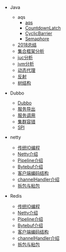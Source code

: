 <!-- _navbar.md -->

* Java
  * aqs
    * [aqs](java/aqs/aqs.md)
    * [CountdownLatch](java/aqs/CountDownLatch.md)
    * [CyclicBarrier](java/aqs/CyclicBarrier.md)
    * [Semaphore](java/aqs/Semaphore.md)
  * [2018总结](java/2018.md)
  * [集合框架分析](java/collection.md)
  * [juc分析](java/juc.md)
  * [jvm分析](java/jvm.md)
  * [动态代理](java/proxy.md)
  * [反射](java/reflect.md)
  * [树结构](java/tree.md)
    
* Dubbo
  * [Dubbo](dubbo/dubbo.md)
  * [服务导出](dubbo/service.md)
  * [服务调用](dubbo/invoke.md)
  * [集群容错](dubbo/cluster.md)
  * [SPI](dubbo/spi.md)
  
* netty
  * [传统IO编程](netty/io.md)
  * [Netty介绍](netty/netty.md)
  * [Pipeline介绍](netty/pipeline.md)
  * [Bytebuf介绍](netty/bytebuf.md)
  * [客户端编码结构](netty/client.md)
  * [channelHandler介绍](netty/channelHandler.md)
  * [拆包与粘包](netty/chai.md)
  
* Redis
  * [传统IO编程](netty/io.md)
  * [Netty介绍](netty/netty.md)
  * [Pipeline介绍](netty/pipeline.md)
  * [Bytebuf介绍](netty/bytebuf.md)
  * [客户端编码结构](netty/client.md)
  * [channelHandler介绍](netty/channelHandler.md)
  * [拆包与粘包](netty/chai.md)